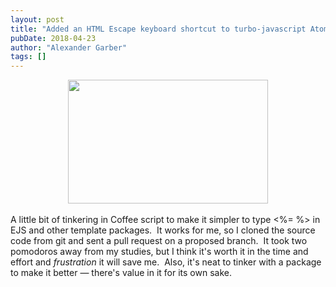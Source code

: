 ```yaml
---
layout: post
title: "Added an HTML Escape keyboard shortcut to turbo-javascript Atom Text Editor package"
pubDate: 2018-04-23
author: "Alexander Garber"
tags: []
---
```


<div dir="ltr" style="text-align: left;" trbidi="on">
          <div class="separator" style="clear: both; text-align: center;"><a href="https://3.bp.blogspot.com/-7GowKSbvNdI/Wt1ibWwagvI/AAAAAAAAaCE/u1IYz-274ioqmfQ0i-3CRKUO1VAXm5CFACLcBGAs/s1600/Screenshot%2Bfrom%2B2018-04-23%2B14-33-34.png" imageanchor="1" style="margin-left: 1em; margin-right: 1em;"><img border="0" data-original-height="489" data-original-width="788" height="198" src="https://3.bp.blogspot.com/-7GowKSbvNdI/Wt1ibWwagvI/AAAAAAAAaCE/u1IYz-274ioqmfQ0i-3CRKUO1VAXm5CFACLcBGAs/s320/Screenshot%2Bfrom%2B2018-04-23%2B14-33-34.png" width="320"></a></div>
<br>A little bit of tinkering in Coffee script to make it simpler to type &lt;%= %&gt; in EJS and other template packages.  It works for me, so I cloned the source code from git and sent a pull request
          on a proposed branch.  It took two pomodoros away from my studies, but I think it's worth it in the time and effort and <i>frustration</i> it will save me.  Also, it's neat to tinker with a package to make it better —
          there's value in it for its own sake.
        </div>

